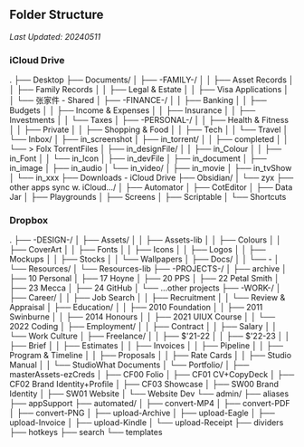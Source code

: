 ## Folder Structure

*Last Updated: 20240511*

### iCloud Drive
.
├── Desktop
├── Documents/
│   ├── -FAMILY-/
│   │   ├── Asset Records
│   │   ├── Family Records
│   │   ├── Legal & Estate
│   │   ├── Visa Applications
│   │   └── 张家件 - Shared
│   ├── -FINANCE-/
│   │   ├── Banking
│   │   ├── Budgets
│   │   ├── Income & Expenses
│   │   ├── Insurance
│   │   ├── Investments
│   │   └── Taxes
│   ├── -PERSONAL-/
│   │   ├── Health & Fitness
│   │   ├── Private
│   │   ├── Shopping & Food
│   │   ├── Tech
│   │   └── Travel
│   └── Inbox/
│       ├── in_screenshot
│       ├── in_torrent/
│       │   ├── completed
│       │   └── > Folx TorrentFiles
│       ├── in_designFile/
│       │   ├── in_Colour
│       │   ├── in_Font
│       │   └── in_Icon
│       ├── in_devFile
│       ├── in_document
│       ├── in_image
│       ├── in_audio
│       └── in_video/
│           ├── in_movie
│           ├── in_tvShow
│           └── in_xxx
├── Downloads - iCloud Drive
├── Obsidian/
│   └── zyx
├── other apps sync w. iCloud.../
│   ├── Automator
│   ├── CotEditor
│   ├── Data Jar
│   ├── Playgrounds
│   ├── Screens
│   ├── Scriptable
│   └── Shortcuts


### Dropbox
.
├── -DESIGN-/
│   ├── Assets/
│   │   ├── Assets-lib
│   │   ├── Colours
│   │   ├── CoverArt
│   │   ├── Fonts
│   │   ├── Icons
│   │   ├── Logos
│   │   ├── Mockups
│   │   ├── Stocks
│   │   └── Wallpapers
│   ├── Docs/
│   │   └── -
│   └── Resources/
│       └── Resources-lib
├── -PROJECTS-/
│   ├── archive
│   ├── 10 Personal
│   ├── 17 Hoyne
│   ├── 20 PPS
│   ├── 22 Petal Smith
│   ├── 23 Mecca
│   ├── 24 GitHub
│   └── ...other projects
├── -WORK-/
│   ├── Career/
│   │   ├── Job Search
│   │   ├── Recruitment
│   │   └── Review & Appraisal
│   ├── Education/
│   │   ├── 2010 Foundation
│   │   ├── 2011 Swinburne
│   │   ├── 2014 Honours
│   │   ├── 2021 UIUX Course
│   │   └── 2022 Coding
│   ├── Employment/
│   │   ├── Contract
│   │   ├── Salary
│   │   └── Work Culture
│   ├── Freelance/
│   │   ├── $'21-22
│   │   ├── $'22-23
│   │   ├── Brief
│   │   ├── Estimates
│   │   ├── Invoices
│   │   ├── Pipeline
│   │   ├── Program & Timeline
│   │   ├── Proposals
│   │   ├── Rate Cards
│   │   ├── Studio Manual
│   │   └── StudioWhat Documents
│   └── Portfolio/
│       ├── masterAssets-ezCreds
│       ├── CF00 Folio
│       ├── CF01 CV+CopyDeck
│       ├── CF02 Brand Identity+Profile
│       ├── CF03 Showcase
│       ├── SW00 Brand Identity
│       ├── SW01 Website
│       └── Website Dev
└── admin/
    ├── aliases
    ├── appSupport
    ├── automated/
    │   ├── convert-MP4
    │   ├── convert-PDF
    │   ├── convert-PNG
    │   ├── upload-Archive
    │   ├── upload-Eagle
    │   ├── upload-Invoice
    │   ├── upload-Kindle
    │   └── upload-Receipt
    ├── dividers
    ├── hotkeys
    ├── search
    └── templates